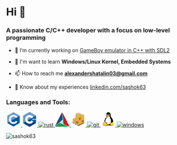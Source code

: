 <h1 align="left">Hi 👋</h1>
<h3 align="left">A passionate C/C++ developer with a focus on low-level programming</h3>

- 🔭 I’m currently working on [GameBoy emulator in C++ with SDL2](https://github.com/sashok63/gb)

- 🔬 I'm want to learn **Windows/Linux Kernel, Embedded Systems**

- 📫 How to reach me **alexandershatalin03@gmail.com**

- 📄 Know about my experiences [linkedin.com/sashok63](https://www.linkedin.com/in/sashok63)

<h3 align="left">Languages and Tools:</h3>
<p align="left">
  <a href="https://en.wikipedia.org/wiki/C_(programming_language)" target="_blank" rel="noreferrer">
    <img src="https://raw.githubusercontent.com/devicons/devicon/master/icons/c/c-original.svg" alt="c" width="40" height="40"/>
  </a>
  <a href="https://en.m.wikipedia.org/wiki/C%2B%2B" target="_blank" rel="noreferrer">
    <img src="https://raw.githubusercontent.com/devicons/devicon/master/icons/cplusplus/cplusplus-original.svg" alt="cplusplus" width="40" height="40"/>
  </a>
  <a href="https://www.rust-lang.org/" target="_blank" rel="noreferrer">
    <img src="https://www.rust-lang.org/static/images/rust-logo-blk.svg" alt="rust" width="40" height="40"/>
  </a>
  <a href="https://cmake.org/" target="_blank" rel="noreferrer">
    <img src="https://raw.githubusercontent.com/devicons/devicon/master/icons/cmake/cmake-original.svg" alt="cmake" width="40" height="40"/>
  </a>
  <a href="https://crates.io/" target="_blank" rel="noreferrer">
    <img src="https://github.com/vscode-icons/vscode-icons/blob/725b445492374bfc8ad7cdde7286d20445364499/icons/file_type_cargo.svg" alt="cargo" width="40" height="40"/>
  </a>
  <a href="https://git-scm.com/" target="_blank" rel="noreferrer">
    <img src="https://www.vectorlogo.zone/logos/git-scm/git-scm-icon.svg" alt="git" width="40" height="40"/>
  </a>
  <a href="https://en.m.wikipedia.org/wiki/Linux" target="_blank" rel="noreferrer">
    <img src="https://raw.githubusercontent.com/devicons/devicon/master/icons/linux/linux-original.svg" alt="linux" width="40" height="40"/>
  </a>
  <a href="https://www.microsoft.com/en-us/windows/" target="_blank" rel="noreferrer">
    <img src="https://github.com/benc-uk/icon-collection/blob/master/logos/microsoft-sq-2.svg" alt="windows" width="40" height="40"/>
  </a>
</p>

<p><img align="left" src="https://github-readme-stats.vercel.app/api/top-langs?username=sashok63&show_icons=true&theme=cobalt&locale=en&layout=compact" alt="sashok63" /></p>

<!---

<p>&nbsp;<img align="center" src="https://github-readme-stats.vercel.app/api?username=sashok63&show_icons=true&theme=cobalt&locale=en" alt="sashok63" /></p>

-->
